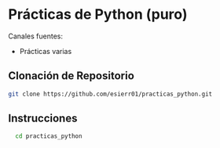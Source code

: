 
# Prácticas de Python (puro)

Canales fuentes: 
- Prácticas varias


## Clonación de Repositorio

```bash
git clone https://github.com/esierr01/practicas_python.git
```

## Instrucciones

```bash
  cd practicas_python
```
    